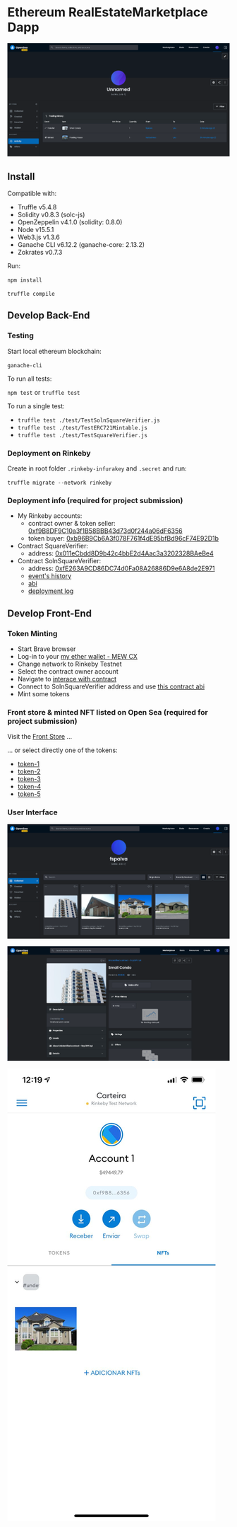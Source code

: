 # Ethereum RealEstateMarketplace Dapp

![pareot reseller](res/pareot-reseller.png)

## Install

Compatible with:

* Truffle v5.4.8
* Solidity v0.8.3 (solc-js)
* OpenZeppelin v4.1.0 (solidity: 0.8.0)
* Node v15.5.1
* Web3.js v1.3.6
* Ganache CLI v6.12.2 (ganache-core: 2.13.2)
* Zokrates v0.7.3

Run:

`npm install`

`truffle compile`

## Develop Back-End

### Testing

Start local ethereum blockchain:

`ganache-cli`

To run all tests:

`npm test` or `truffle test`

To run a single test:

- `truffle test ./test/TestSolnSquareVerifier.js`
- `truffle test ./test/TestERC721Mintable.js`
- `truffle test ./test/TestSquareVerifier.js`

### Deployment on Rinkeby

Create in root folder `.rinkeby-infurakey` and `.secret` and run:

`truffle migrate --network rinkeby`

### Deployment info (required for project submission)

- My Rinkeby accounts:
    - contract owner & token seller:
      [0xf9B8DF9C10a3f1B58BBB43d73d0f244a06dF6356](https://rinkeby.etherscan.io/address/0xf9B8DF9C10a3f1B58BBB43d73d0f244a06dF6356)
    - token buyer:
      [0xb96B9Cb6A3f078F761f4dE95bfBd96cF74E92D1b](https://rinkeby.etherscan.io/address/0xb96B9Cb6A3f078F761f4dE95bfBd96cF74E92D1b)
- Contract SquareVerifier:
    - address:
      [0x011eCbdd8D9b42c4bbE2d4Aac3a3202328BAeBe4](https://rinkeby.etherscan.io/address/0x011eCbdd8D9b42c4bbE2d4Aac3a3202328BAeBe4)
- Contract SolnSquareVerifier:
    - address:
      [0xfE263A9CD86DC74d0Fa08A26886D9e6A8de2E971](https://rinkeby.etherscan.io/address/0xfE263A9CD86DC74d0Fa08A26886D9e6A8de2E971)
    - [event's history](https://rinkeby.etherscan.io/address/0xfE263A9CD86DC74d0Fa08A26886D9e6A8de2E971#events)
    - [abi](pareot-contract-abi.json)
    - [deployment log](res/rinkeby-deployment-log.md)

## Develop Front-End

### Token Minting

- Start Brave browser
- Log-in to your [my ether wallet - MEW CX](https://www.myetherwallet.com)
- Change network to Rinkeby Testnet
- Select the contract owner account
- Navigate to [interace with contract](https://www.myetherwallet.com/interface/interact-with-contract)
- Connect to SolnSquareVerifier address and use [this contract abi](pareot-contract-abi.json)
- Mint some tokens

### Front store & minted NFT listed on Open Sea (required for project submission)

Visit the [Front Store](https://testnets.opensea.io/collection/unidentified-contract-5nycbyl1q4) ...

... or select directly one of the tokens:

- [token-1](https://testnets.opensea.io/assets/0xfe263a9cd86dc74d0fa08a26886d9e6a8de2e971/1)
- [token-2](https://testnets.opensea.io/assets/0xfe263a9cd86dc74d0fa08a26886d9e6a8de2e971/2)
- [token-3](https://testnets.opensea.io/assets/0xfe263a9cd86dc74d0fa08a26886d9e6a8de2e971/3)
- [token-4](https://testnets.opensea.io/assets/0xfe263a9cd86dc74d0fa08a26886d9e6a8de2e971/4)
- [token-5](https://testnets.opensea.io/assets/0xfe263a9cd86dc74d0fa08a26886d9e6a8de2e971/5)

### User Interface

![pareot front store](res/pareot-front-store.png)

![pareot token view](res/pareot-token-view.png)

![metamask](res/metamask.jpeg)